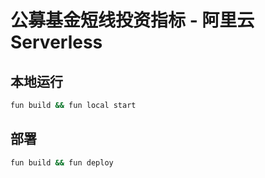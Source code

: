 # 公募基金短线投资指标 - 阿里云 Serverless

## 本地运行

```bash
fun build && fun local start
```

## 部署

```bash
fun build && fun deploy
```

